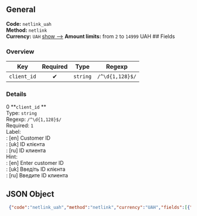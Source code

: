 ## General 
**Code:** `netlink_uah`  
**Method:** `netlink`  
**Currency:** `UAH` [show -->]() 
**Amount limits:** from `2`  to `14999`  UAH ## Fields 
### Overview 
|Key|Required|Type|Regexp| 
|:---:|:---:|:---:|:---:| 
|`client_id` |✔ |`string` |`/^\d{1,128}$/` | 
 
### Details 
0 **`client_id` **  
Type: `string`  
Regexp: `/^\d{1,128}$/`  
Required: `1`  
Label:  
: [en] Customer ID  
: [uk] ID клієнта  
: [ru] ID клиента  
Hint:  
: [en] Enter customer ID  
: [uk] Введіть ID клієнта  
: [ru] Введите ID клиента  
## JSON Object 
```json
 {"code":"netlink_uah","method":"netlink","currency":"UAH","fields":[{"key":"client_id","type":"string","label":{"en":"Customer ID","uk":"ID \u043a\u043b\u0456\u0454\u043d\u0442\u0430","ru":"ID \u043a\u043b\u0438\u0435\u043d\u0442\u0430"},"regexp":"\/^\\d{1,128}$\/","required":true,"position":1,"hint":{"en":"Enter customer ID","uk":"\u0412\u0432\u0435\u0434\u0456\u0442\u044c ID \u043a\u043b\u0456\u0454\u043d\u0442\u0430","ru":"\u0412\u0432\u0435\u0434\u0438\u0442\u0435 ID \u043a\u043b\u0438\u0435\u043d\u0442\u0430"},"example":"29135"}],"amount_min":2,"amount_max":14999}```  
